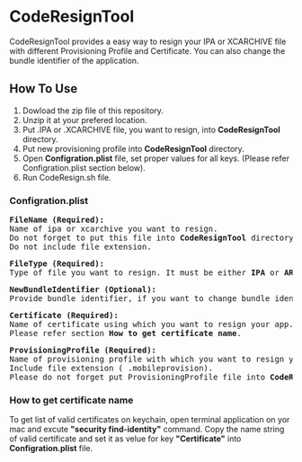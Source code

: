 # CodeResignTool

CodeResignTool provides a easy way to resign your IPA or XCARCHIVE file with different Provisioning Profile and Certificate. You can also change the bundle identifier of the application.

## How To Use

1. Dowload the zip file of this repository.
2. Unzip it at your prefered location.
3. Put .IPA or .XCARCHIVE file, you want to resign, into <b>CodeResignTool</b> directory.
4. Put new provisioning profile into <b>CodeResignTool</b> directory.
5. Open <b>Configration.plist</b> file, set proper values for all keys. (Please refer Configration.plist section below).
6. Run CodeResign.sh file.

### Configration.plist
<PRE>
<b>FileName (Required):</b> 
Name of ipa or xcarchive you want to resign. 
Do not forget to put this file into <b>CodeResignTool</b> directory.
Do not include file extension.
</PRE>

<PRE>
<b>FileType (Required):</b> 
Type of file you want to resign. It must be either <b>IPA</b> or <b>ARCHIVE</b>.
</PRE>

<PRE>
<b>NewBundleIdentifier (Optional):</b>
Provide bundle identifier, if you want to change bundle identifier of your app.
</PRE>

<PRE>
<b>Certificate (Required):</b>
Name of certificate using which you want to resign your app. 
Please refer section <b>How to get certificate name</b>.
</PRE>

<PRE>
<b>ProvisioningProfile (Required):</b>
Name of provisioning profile with which you want to resign your app. 
Include file extension ( .mobileprovision).
Please do not forget put ProvisioningProfile file into <b>CodeResignTool</b> directory.
</PRE>

### How to get certificate name

To get list of valid certificates on keychain, open terminal application on yor mac and excute <b>"security find-identity"</b> command. Copy the name string of valid certificate and set it as velue for key <b>"Certificate"</b> into <b>Configration.plist</b> file.
